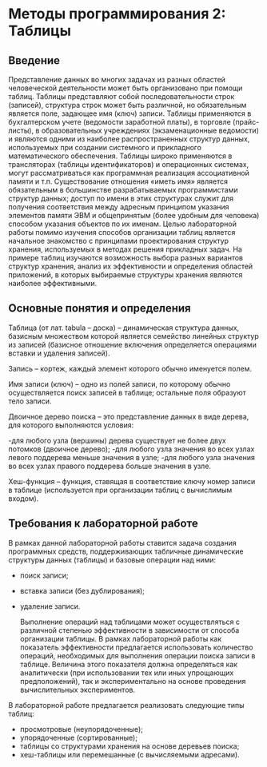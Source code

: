 # Методы программирования 2: Таблицы

## Введение

  Представление данных во многих задачах из разных областей человеческой деятельности
может быть организовано при помощи таблиц. Таблицы представляют собой
последовательности строк (записей), структура строк может быть различной, но обязательным
является поле, задающее имя (ключ) записи. Таблицы применяются в бухгалтерском учете
(ведомости заработной платы), в торговле (прайс-листы), в образовательных учреждениях
(экзаменационные ведомости) и являются одними из наиболее распространенных структур
данных, используемых при создании системного и прикладного математического
обеспечения. Таблицы широко применяются в трансляторах (таблицы идентификаторов) и
операционных системах, могут рассматриваться как программная реализация ассоциативной
памяти и т.п. Существование отношения «иметь имя» является обязательным в большинстве
разрабатываемых программистами структур данных; доступ по имени в этих структурах
служит для получения соответствия между адресным принципом указания элементов памяти
ЭВМ и общепринятым (более удобным для человека) способом указания объектов по их
именам.
Целью лабораторной работы помимо изучения способов организации таблиц является
начальное знакомство с принципами проектирования структур хранения, используемых в
методах решения прикладных задач. На примере таблиц изучаются возможность выбора
разных вариантов структур хранения, анализ их эффективности и определения областей
приложений, в которых выбираемые структуры хранения являются наиболее эффективными.

## Основные понятия и определения
  Таблица (от лат. tabula – доска) – динамическая структура данных, базисным множеством
которой является семейство линейных структур из записей (базисное отношение включения
определяется операциями вставки и удаления записей).

  Запись – кортеж, каждый элемент которого обычно именуется полем.
  
  Имя записи (ключ) – одно из полей записи, по которому обычно осуществляется поиск
записей в таблице; остальные поля образуют тело записи.

  Двоичное дерево поиска – это представление данных в виде дерева, для которого
выполняются условия:

-для любого узла (вершины) дерева существует не более двух потомков (двоичное дерево);
-для любого узла значения во всех узлах левого поддерева меньше значения в узле;
-для любого узла значения во всех узлах правого поддерева больше значения в узле.

  Хеш-функция – функция, ставящая в соответствие ключу номер записи в таблице
(используется при организации таблиц с вычислимым входом).


## Требования к лабораторной работе
  В рамках данной лабораторной работы ставится задача создания программных средств,
поддерживающих табличные динамические структуры данных (таблицы) и базовые операции
над ними:
- поиск записи;
- вставка записи (без дублирования);
- удаление записи.
  
  Выполнение операций над таблицами может осуществляться с различной степенью
эффективности в зависимости от способа организации таблицы. В рамках лабораторной
работы как показатель эффективности предлагается использовать количество операций,
необходимых для выполнения операции поиска записи в таблице. Величина этого показателя
должна определяться как аналитически (при использовании тех или иных упрощающих
предположений), так и экспериментально на основе проведения вычислительных
экспериментов.

В лабораторной работе предлагается реализовать следующие типы таблиц:
- просмотровые (неупорядоченные);
- упорядоченные (сортированные);
- таблицы со структурами хранения на основе деревьев поиска;
- хеш-таблицы или перемешанные (с вычисляемыми адресами).

